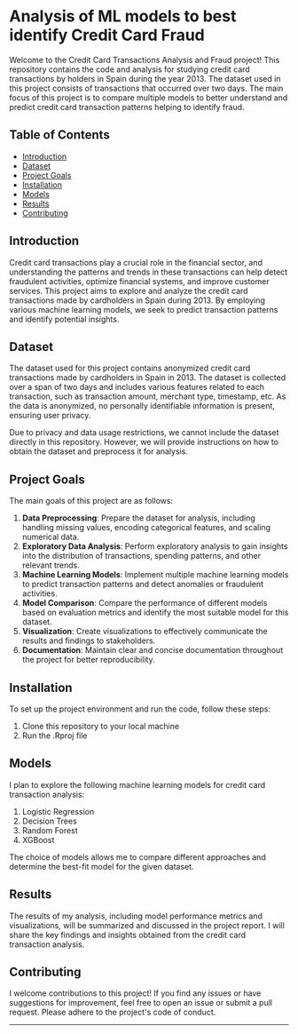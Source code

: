 # Analysis of ML models to best identify Credit Card Fraud 


Welcome to the Credit Card Transactions Analysis and Fraud project! This repository contains the code and analysis for studying credit card transactions by holders in Spain during the year 2013. The dataset used in this project consists of transactions that occurred over two days. The main focus of this project is to compare multiple models to better understand and predict credit card transaction patterns helping to identify fraud.

## Table of Contents
- [Introduction](#introduction)
- [Dataset](#dataset)
- [Project Goals](#project-goals)
- [Installation](#installation)
- [Models](#models)
- [Results](#results)
- [Contributing](#contributing)

## Introduction

Credit card transactions play a crucial role in the financial sector, and understanding the patterns and trends in these transactions can help detect fraudulent activities, optimize financial systems, and improve customer services. This project aims to explore and analyze the credit card transactions made by cardholders in Spain during 2013. By employing various machine learning models, we seek to predict transaction patterns and identify potential insights.

## Dataset

The dataset used for this project contains anonymized credit card transactions made by cardholders in Spain in 2013. The dataset is collected over a span of two days and includes various features related to each transaction, such as transaction amount, merchant type, timestamp, etc. As the data is anonymized, no personally identifiable information is present, ensuring user privacy.

Due to privacy and data usage restrictions, we cannot include the dataset directly in this repository. However, we will provide instructions on how to obtain the dataset and preprocess it for analysis.

## Project Goals

The main goals of this project are as follows:
1. **Data Preprocessing**: Prepare the dataset for analysis, including handling missing values, encoding categorical features, and scaling numerical data.
2. **Exploratory Data Analysis**: Perform exploratory analysis to gain insights into the distribution of transactions, spending patterns, and other relevant trends.
3. **Machine Learning Models**: Implement multiple machine learning models to predict transaction patterns and detect anomalies or fraudulent activities.
4. **Model Comparison**: Compare the performance of different models based on evaluation metrics and identify the most suitable model for this dataset.
5. **Visualization**: Create visualizations to effectively communicate the results and findings to stakeholders.
6. **Documentation**: Maintain clear and concise documentation throughout the project for better reproducibility.

## Installation

To set up the project environment and run the code, follow these steps:

1. Clone this repository to your local machine 
2. Run the .Rproj file

## Models

I plan to explore the following machine learning models for credit card transaction analysis:

1. Logistic Regression
2. Decision Trees
3. Random Forest
5. XGBoost

The choice of models allows me to compare different approaches and determine the best-fit model for the given dataset.

## Results

The results of my analysis, including model performance metrics and visualizations, will be summarized and discussed in the project report. I will share the key findings and insights obtained from the credit card transaction analysis.

## Contributing

I welcome contributions to this project! If you find any issues or have suggestions for improvement, feel free to open an issue or submit a pull request. Please adhere to the project's code of conduct.

---

